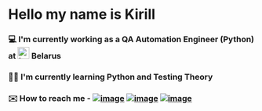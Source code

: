 <!-- ### Hi there 👋 -->

<!--
**KirillKovalkin/KirillKovalkin** is a ✨ _special_ ✨ repository because its `README.md` (this file) appears on your GitHub profile.

Here are some ideas to get you started:

- 🔭 I’m currently working on ...
- 🌱 I’m currently learning ...
- 👯 I’m looking to collaborate on ...
- 🤔 I’m looking for help with ...
- 💬 Ask me about ...
- 📫 How to reach me: ...
- 😄 Pronouns: ...
- ⚡ Fun fact: ...
-->


# Hello my name is Kirill

### 💻 I'm currently working as a QA Automation Engineer (Python) at <a title="A1 Group, CC BY-SA 4.0 &lt;https://creativecommons.org/licenses/by-sa/4.0&gt;, via Wikimedia Commons" href="https://commons.wikimedia.org/wiki/File:Logo_of_A1.svg"><img width="24" alt="Logo of A1" src="https://upload.wikimedia.org/wikipedia/commons/thumb/b/b2/Logo_of_A1.svg/32px-Logo_of_A1.svg.png"></a> Belarus

### 👨‍🎓 I'm currently learning Python and Testing Theory

### ✉️ How to reach me - [![image](https://github.com/KirillKovalkin/KirillKovalkin/assets/108697657/6870704c-284f-4f00-b5c8-684bdeff9941)](https://t.me/alohaguys) [![image](https://github.com/KirillKovalkin/KirillKovalkin/assets/108697657/53ba3dc0-d7fe-41a0-b30c-2aa1dad2dc90)](https://www.linkedin.com/in/kirill-kovalkin-07329982/) [![image](https://github.com/KirillKovalkin/KirillKovalkin/assets/108697657/d024144d-f956-4cb7-98d8-bc5a37f88eed)](mailto:kiryll.kovalkin@gmail.com)


